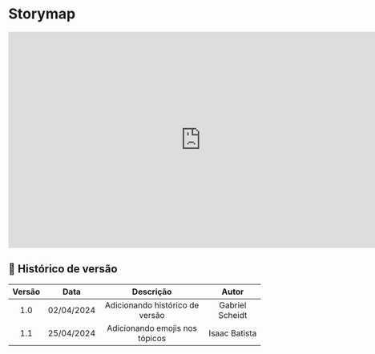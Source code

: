 # Storymap

<iframe width="768" height="432" src="https://miro.com/app/live-embed/uXjVKYtRMq0=/?moveToViewport=-6344,1633,15299,6742&embedId=379696371859" frameborder="0" scrolling="no" allow="fullscreen; clipboard-read; clipboard-write" allowfullscreen></iframe>

## 📁 Histórico de versão

| Versão |    Data    |                    Descrição                    |     Autor      |
|:------:|:----------:|:-----------------------------------------------:|:--------------:|
|  1.0   | 02/04/2024 | Adicionando histórico de versão                 | Gabriel Scheidt|
|  1.1   | 25/04/2024 |                     Adicionando emojis nos tópicos                       | Isaac Batista |